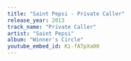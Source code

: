 ```yaml
---
title: "Saint Pepsi - Private Caller"
release_year: 2013
track_name: "Private Caller"
artist: "Saint Pepsi"
album: "Winner's Circle"
youtube_embed_id: Ki-fATpXa00
---
```

